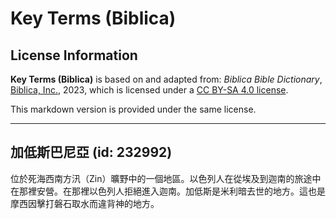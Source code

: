 # Key Terms (Biblica)

## License Information

**Key Terms (Biblica)** is based on and adapted from: _Biblica Bible Dictionary_, [Biblica, Inc.](https://www.biblica.com/), 2023, which is licensed under a [CC BY-SA 4.0 license](https://creativecommons.org/licenses/by-sa/4.0/legalcode.en).

This markdown version is provided under the same license.



--------------------------------

## 加低斯巴尼亞 (id: 232992)

位於死海西南方汛（Zin）曠野中的一個地區。以色列人在從埃及到迦南的旅途中在那裡安營。在那裡以色列人拒絕進入迦南。加低斯是米利暗去世的地方。這也是摩西因擊打磐石取水而違背神的地方。


